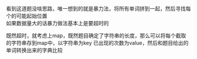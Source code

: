 看到这道题没啥思路，唯一想到的就是暴力法，将所有单词拼到一起，然后寻找每个的可能起始位置  
如果数据量大的话暴力做法基本上是要超时的

既然超时，就考虑上map，既然题目确定了字符串的长度，那么可以将每个截取的字符串存到map中，以字符串为key
已出现的次数为value，然后和题目给出的单词转换出来的字典比较

